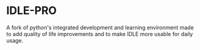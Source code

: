 # IDLE-PRO
A fork of python's integrated development and learning environment
made to add quality of life improvements and to make IDLE more usable for daily usage.